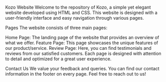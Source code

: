 Kozo Website
Welcome to the repository of Kozo, a simple yet elegant website developed using HTML and CSS. This website is designed with a user-friendly interface and easy navigation through various pages.

Pages
The website consists of three main pages:

Home Page: The landing page of the website that provides an overview of what we offer.
Feature Page: This page showcases the unique features of our product/service.
Review Page: Here, you can find testimonials and reviews from our satisfied customers.
Each page is designed with attention to detail and optimized for a great user experience.

Contact Us
We value your feedback and queries. You can find our contact information in the footer on every page. Feel free to reach out to us!
